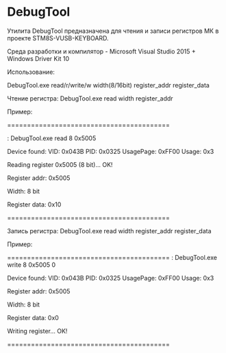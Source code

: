# DebugTool

Утилита DebugTool предназначена для чтения и записи регистров МК в проекте STM8S-VUSB-KEYBOARD.

Среда разработки и компилятор - Microsoft Visual Studio 2015 + Windows Driver Kit 10

Использование:

DebugTool.exe read/r/write/w width(8/16bit) register_addr register_data

Чтение регистра: DebugTool.exe read width register_addr

Пример:

=========================================

: DebugTool.exe read 8 0x5005

Device found: VID: 0x043B  PID: 0x0325  UsagePage: 0xFF00  Usage: 0x3

Reading register 0x5005 (8 bit)... OK!

Register addr: 0x5005

Width: 8 bit

Register data: 0x10

=========================================

Запись регистра: DebugTool.exe read width register_addr register_data

Пример:

=========================================
: DebugTool.exe write 8 0x5005 0

Device found: VID: 0x043B  PID: 0x0325  UsagePage: 0xFF00  Usage: 0x3

Register addr: 0x5005

Width: 8 bit

Register data: 0x0

Writing register... OK!

=========================================
